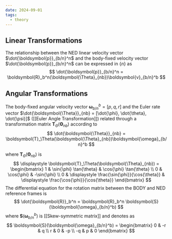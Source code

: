 ```yaml
---
date: 2024-09-01
tags:
  - theory
---
```

## Linear Transformations
The relationship between the NED linear velocity vector $\dot{\boldsymbol{p}}_{b/n}^n$ and the body-fixed velocity vector $\dot{\boldsymbol{p}}_{b/n}^n$ can be expressed in $\{n\}$ as
$$
\dot{\boldsymbol{p}}_{b/n}^n = \boldsymbol{R}_b^n(\boldsymbol{\Theta}_{nb})\boldsymbol{v}_{b/n}^b
$$
## Angular Transformations
The body-fixed angular velocity vector $\boldsymbol{\omega}_{b/n}^b = [p, q, r]$ and the Euler rate vector $\dot{\boldsymbol{\Theta}}_{nb} = [\dot{\phi}, \dot{\theta}, \dot{\psi}]$ ([[Euler Angle Transformation]])
related through a transformation matrix $\boldsymbol{T}_\Theta(\boldsymbol{\Theta}_{nb})$ according to
$$
\dot{\boldsymbol{\Theta}}_{nb} = \boldsymbol{T}_\Theta(\boldsymbol{\Theta}_{nb})\boldsymbol{\omega}_{b/n}^b
$$

where $\boldsymbol{T}_\Theta(\boldsymbol{\Theta}_{nb})$ is
$$
\displaystyle
\boldsymbol{T}_\Theta(\boldsymbol{\Theta}_{nb}) = 
\begin{bmatrix}
1 & \sin{\phi} \tan{\theta} & \cos{\phi} \tan{\theta} \\
0 & \cos{\phi} & -\sin{\phi} \\
0 & \displaystyle \frac{\sin{\phi}}{\cos{\theta}} & \displaystyle \frac{\cos{\phi}}{\cos{\theta}}
\end{bmatrix}
$$
The differential equation for the rotation matrix between the BODY and NED reference frames is
$$
\dot{\boldsymbol{R}}_b^n = \boldsymbol{R}_b^n \boldsymbol{S}(\boldsymbol{\omega}_{b/n}^b)
$$
where $\boldsymbol{S}(\boldsymbol{\omega}_{b/n}^b)$ is [[Skew-symmetric matrix]] and denotes as
$$
\boldsymbol{S}(\boldsymbol{\omega}_{b/n}^b) = 
\begin{bmatrix}
0 & -r & q \\
r & 0 & -p \\
-q & p & 0
\end{bmatrix}
$$